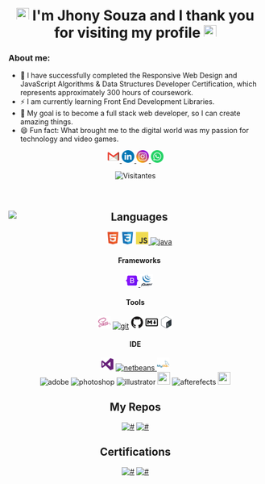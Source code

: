 <div align="center">
<h1>
 <img  width="25" height="25" src="https://www.discordianos.com/uploads/monthly_2021_02/c5efb82dcccc7f06ae379bdc9fdf00e3.cropped.gif.4916ab8d670076f628c323c10270c436.gif">
  I'm Jhony Souza and I thank you for visiting my profile
 <img  width="25" height="25" src="https://www.discordianos.com/uploads/monthly_2021_02/c5efb82dcccc7f06ae379bdc9fdf00e3.cropped.gif.4916ab8d670076f628c323c10270c436.gif">
</h1>
</div>

<h3>About me:</h3>

- 🌱 I have successfully completed the Responsive Web Design and JavaScript Algorithms & Data Structures Developer Certification, which represents approximately 300 hours of coursework.
- ⚡ I am currently learning Front End Development Libraries.
- 💭 My goal is to become a full stack web developer, so I can create amazing things.
- 😄 Fun fact: What brought me to the digital world was my passion for technology and video games.

<div align="center">
<!-- REDES SOCIAIS -->
	<a href = "mailto: jhonatansouzameza100@gmail.com">
    <img width="25" src="https://github.com/shahbajjamil/Social-Meadia-Icons/blob/master/Icons-logos/gmail.png">
    </a>
    <a href = "https://www.linkedin.com/in/jhonatan-leon-souza-meza/" target="_blank">
    <img width="25" src="https://github.com/shahbajjamil/Social-Meadia-Icons/blob/master/Icons-logos/linkedin-circle.png">
    </a>
   	<a href = "https://www.instagram.com/el.jhony.oficial/" target="_blank">
    <img width="25" src="https://github.com/shahbajjamil/Social-Meadia-Icons/blob/master/Icons-logos/instagram-circle.png">
    </a>
	</a>
   	<a href = "+54 37571633" target="_blank">
    <img width="25" src="https://github.com/shahbajjamil/Social-Meadia-Icons/blob/master/Icons-logos/whatsapp-circle.png">
    </a>

![Visitantes](https://api.visitorbadge.io/api/visitors?path=https%3A%2F%2Fgithub.com%2FWarDog1000&label=Visitors&labelColor=%23dc143c&countColor=%23555555&style=flat&labelStyle=upper)

</div>
<br>
<div style="display: inline_block"> 
  <!--stats-->
  <img align="left" height="150" src="https://github-readme-stats.vercel.app/api/top-langs/?username=WarDog1000&langs_count=10&layout=compact&theme=dark">
	<div align="rigth"">
		<div align="center">
		<h2 align="center">Languages</h2>
    	<a href="https://www.freecodecamp.org/certification/JhonySouza/responsive-web-design" target="_blank"> <img src="https://github.com/devicons/devicon/blob/master/icons/html5/html5-original.svg" alt="html5-certification" width="25" height="25"/></a>
    	<a href="https://www.freecodecamp.org/certification/JhonySouza/responsive-web-design" target="_blank"> <img src="https://github.com/devicons/devicon/blob/master/icons/css3/css3-original.svg" alt="css3-certification" width="25" height="25"/></a>
    	<a href="https://www.freecodecamp.org/certification/JhonySouza/javascript-algorithms-and-data-structures" target="_blank"> <img src="https://github.com/devicons/devicon/blob/master/icons/javascript/javascript-original.svg" alt="javascript-certification" width="25" height="25"/> </a>
    	<a href="https://www.java.com" target="_blank"> <img src="https://cdn.icon-icons.com/icons2/2415/PNG/512/java_original_wordmark_logo_icon_146459.png" alt="java" width="25" height="25"/></a>
		</div>
		<div align="center">
  		<h4>Frameworks</h4>
			<a href="#"> <img src="https://github.com/devicons/devicon/blob/master/icons/bootstrap/bootstrap-original.svg" alt="bootstrap-certification" width="25" height="25"/> </a>
			<a href="#"> <img src="https://github.com/devicons/devicon/blob/master/icons/jquery/jquery-original-wordmark.svg" alt="jquery-certification" width="25" height="25"/> </a>
		</div>
		<div align="center">
			<h4>Tools</h4>
			<a href="#"><img src="https://github.com/devicons/devicon/blob/master/icons/sass/sass-original.svg" alt="sass" width="25" height="25"/></a>
			<a href="https://git-scm.com/" target="_blank"><img src="https://www.vectorlogo.zone/logos/git-scm/git-scm-icon.svg" alt="git" width="25" height="25"/></a>
			<a href="https://github.com/WarDog1000" target="_blank"><img src="https://github.com/devicons/devicon/blob/master/icons/github/github-original.svg" alt="gitHub" width="25" height="25"/></a>
			<a href="#"><img src="https://github.com/devicons/devicon/blob/master/icons/markdown/markdown-original.svg" alt="markdown" width="25" height="25"/></a>
			<a href="#"> <img src="https://github.com/devicons/devicon/blob/master/icons/bash/bash-original.svg" alt="bash" width="25" height="25"/></a>
		</div>
		<div align="center">
			<h4>IDE</h4>
			<a href="https://vscode.dev/" target="_blank"><img src="https://github.com/devicons/devicon/blob/master/icons/visualstudio/visualstudio-plain.svg" alt="visualstudio" width="25" height="25"/></a>
			<a href="https://netbeans.apache.org/" target="_blank"><img src="https://netbeans.apache.org/images/apache-netbeans.svg" alt="netbeans" width="25" height="25"/> </a>
			<a href="https://www.mysql.com/" target="_blank"><img src="https://raw.githubusercontent.com/devicons/devicon/master/icons/mysql/mysql-original-wordmark.svg" alt="mysql" width="25" height="25"/></a>
			<br>
			<a><img src="https://www.adobe.com/content/dam/cc/icons/Adobe_Corporate_Horizontal_Red_HEX.svg" alt="adobe" width="25" height="25"/></a>
			<a><img src="https://cdn.icon-icons.com/icons2/1088/PNG/512/1485282157-adobe-photoshop-raster-graphics-editor-cc-creative-cloud_78285.png" alt="photoshop" width="25" height="25"/></a>
			<a><img src="https://cdn.icon-icons.com/icons2/1088/PNG/512/1485282143-adobe-illustrator-cc-creative-cloud_78298.png" alt="illustrator" width="25" height="25"/></a>
			<a target="_blank"> <img src="https://cdn.icon-icons.com/icons2/1088/PNG/512/1485282164-adobe-lightroom-lr-cc-creative-cloud_78305.png" width="25" height="25"/></a>
			<a><img src="https://cdn.icon-icons.com/icons2/1088/PNG/512/1485282160-adobe-after-effects-cc-creative-cloud-digital-visual-effects-motion-graphics-and-compositing-application_78299.png" alt="afterefects" width="25" height="25"/> </a>
			<a target="_blank"> <img src="https://cdn.icon-icons.com/icons2/1088/PNG/512/1485282149-adobe-premiere-pro-cc-creative-cloud_78301.png" width="25" height="25"/> </a>
		</div>
	</div>
</div>

<div align="center">
	<h2>My Repos</h2>
	<a href="https://github.com/WarDog1000/JHotelApp"><img width="400" src="https://github-readme-stats.vercel.app/api/pin/?username=WarDog1000&repo=JHotelApp&langs_count=5&theme=dark" alt="#"></a>
	<a href="https://github.com/WarDog1000/FreeCodeCamp"><img width="400" src="https://github-readme-stats.vercel.app/api/pin/?username=WarDog1000&repo=FreeCodeCamp&langs_count=5&theme=dark" alt="#"></a>
 		<!-- TEMAS: dark, radical, merko, gruvbox, tokyonight, onedark, cobalt, synthwave, highcontrast, dracula -->
</div>
<div align="center">
	<h2>Certifications</h2>
	<a href="https://www.freecodecamp.org/certification/JhonySouza/responsive-web-design"> <img src="https://github.com/WarDog1000/FreeCodeCamp/blob/main/1%20Responsive%20Web%20Design/9%20Responsive%20Web%20Design%20Certification.jpg" alt="#" width="400" height="300"/></a>
	<a href="https://www.freecodecamp.org/certification/JhonySouza/javascript-algorithms-and-data-structures"><img src="https://github.com/WarDog1000/FreeCodeCamp/blob/main/2%20JavaScript%20Algorithms%20and%20Data%20Structures/JavaScript%20Algorithms%20and%20Data%20Structures%20Certification.jpg" alt="#" width="400" height="300"/></a>
</div>
<!-- ![Snake animation](https://github.com/WarDog1000/WarDog1000/blob/output/github-contribution-grid-snake.svg) -->

<!--
<a> <img src="#" alt="#" width="40" height="40"/> </a>
For more devicons: 
https://github.com/devicons/devicon/tree/master/icons
https://icon-icons.com/es/icono/photoshop-adobe-photoshop/1687

https://github.com/devicons/devicon/blob/master/icons/android/android-original.svg 
https://github.com/devicons/devicon/blob/master/icons/androidstudio/androidstudio-original-wordmark.svg
https://github.com/devicons/devicon/blob/master/icons/bootstrap/bootstrap-original.svg
https://github.com/devicons/devicon/blob/master/icons/blender/blender-original.svg
https://github.com/devicons/devicon/blob/master/icons/csharp/csharp-original.svg
https://github.com/devicons/devicon/blob/master/icons/docker/docker-original-wordmark.svg
https://github.com/devicons/devicon/blob/master/icons/illustrator/illustrator-line.svg
https://github.com/devicons/devicon/blob/master/icons/jquery/jquery-original-wordmark.svg
https://github.com/devicons/devicon/blob/master/icons/sass/sass-original.svg
https://github.com/devicons/devicon/blob/master/icons/markdown/markdown-original.svg
https://github.com/devicons/devicon/blob/master/icons/nextjs/nextjs-original-wordmark.svg
https://github.com/devicons/devicon/blob/master/icons/photoshop/photoshop-line.svg
https://github.com/devicons/devicon/blob/master/icons/unity/unity-original.svg
https://github.com/devicons/devicon/blob/master/icons/visualstudio/visualstudio-plain.svg
https://github.com/devicons/devicon/blob/master/icons/unrealengine/unrealengine-original.svg
https://github.com/devicons/devicon/blob/master/icons/oracle/oracle-original.svg
https://github.com/devicons/devicon/blob/master/icons/linux/linux-original.svg
https://github.com/devicons/devicon/blob/master/icons/bash/bash-original.svg
https://github.com/devicons/devicon/blob/master/icons/aftereffects/aftereffects-original.svg
https://github.com/devicons/devicon/blob/master/icons/postgresql/postgresql-original-wordmark.svg
https://github.com/devicons/devicon/blob/master/icons/python/python-original.svg

<img width="100%" height="650" src=""/>
https://cdna.artstation.com/p/assets/images/images/035/693/656/original/gwyneth-balucio-hello-world.gif?1615642877
https://c.tenor.com/f4eKzaPOZUYAAAAM/rz-ds-project.gif
https://c.tenor.com/mGgWY8RkgYMAAAAC/hello-world.gif
https://i.pinimg.com/originals/0c/0d/d1/0c0dd1efb2013a5454fa329d74df617b.gif
https://www.discordianos.com/uploads/monthly_2021_02/c5efb82dcccc7f06ae379bdc9fdf00e3.cropped.gif.4916ab8d670076f628c323c10270c436.gif

<h2>Statistics:</h2>
<div align="center">
<p>
<a href="https://github.com/WarDog1000"><img width="400" src="https://github-readme-stats.vercel.app/api?username=WarDog1000&show_icons=true&theme=dracula">
</p>
</div>
-->
